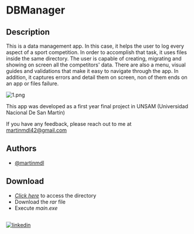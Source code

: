 # DBManager

## Description

This is a data management app.
In this case, it helps the user to log every aspect of a sport competition.
In order to accomplish that task, it uses files inside the same directory.
The user is capable of creating, migrating and showing on screen all the competitors' data.
There are also a menu, visual guides and validations that make it easy to navigate through the app.
In addition, it captures errors and detail them on screen, non of them ends on an app or files failure.

![1.png](https://i.postimg.cc/P5byHWH9/1.png)

This app was developed as a first year final project in UNSAM (Universidad Nacional De San Martín)

If you have any feedback, please reach out to me at martinmdl42@gmail.com

## Authors

- [@martinmdl](https://www.github.com/martinmdl)

## Download

- [*Click here*](https://drive.google.com/file/d/1svxb5j8_D5Bj18EemACtEvYo1DC-UTGI/view?usp=sharing) to access the directory
- Download the *rar* file
- Execute *main.exe*

##

[![linkedin](https://img.shields.io/badge/linkedin-0A66C2?style=for-the-badge&logo=linkedin&logoColor=white)](https://www.linkedin.com/in/martinmdl/)